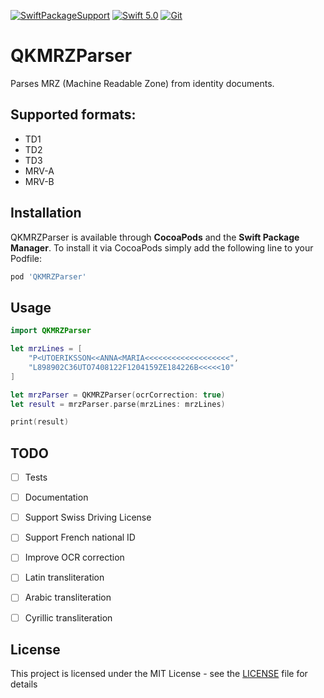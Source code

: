 [![SwiftPackageSupport](https://img.shields.io/badge/Swift_Package_Index-red?logo=swift&logoColor=white)](https://swiftpackageindex.com/Mattijah/QKMRZParser)
[![Swift 5.0](https://img.shields.io/badge/Swift-5.0-orange.svg?style=flat)](https://developer.apple.com/swift/)
[![Git](https://img.shields.io/badge/GitHub-Mattijah-blue.svg?style=flat)](https://github.com/Mattijah)


# QKMRZParser

Parses MRZ (Machine Readable Zone) from identity documents.

## Supported formats:

* TD1
* TD2
* TD3
* MRV-A
* MRV-B

## Installation

QKMRZParser is available through **CocoaPods** and the **Swift Package Manager**. To install it via CocoaPods simply add the following line to your Podfile:

```ruby
pod 'QKMRZParser'
```

## Usage

```swift
import QKMRZParser

let mrzLines = [
    "P<UTOERIKSSON<<ANNA<MARIA<<<<<<<<<<<<<<<<<<<",
    "L898902C36UTO7408122F1204159ZE184226B<<<<<10"
]

let mrzParser = QKMRZParser(ocrCorrection: true)
let result = mrzParser.parse(mrzLines: mrzLines)

print(result)
```


## TODO
- [ ] Tests
- [ ] Documentation
- [ ] Support Swiss Driving License
- [ ] Support French national ID
- [ ] Improve OCR correction
- [ ] Latin transliteration
- [ ] Arabic transliteration
- [ ] Cyrillic transliteration



## License

This project is licensed under the MIT License - see the [LICENSE](LICENSE) file for details
